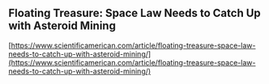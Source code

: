 ## Floating Treasure: Space Law Needs to Catch Up with Asteroid Mining
  
  [https://www.scientificamerican.com/article/floating-treasure-space-law-needs-to-catch-up-with-asteroid-mining/](https://www.scientificamerican.com/article/floating-treasure-space-law-needs-to-catch-up-with-asteroid-mining/)